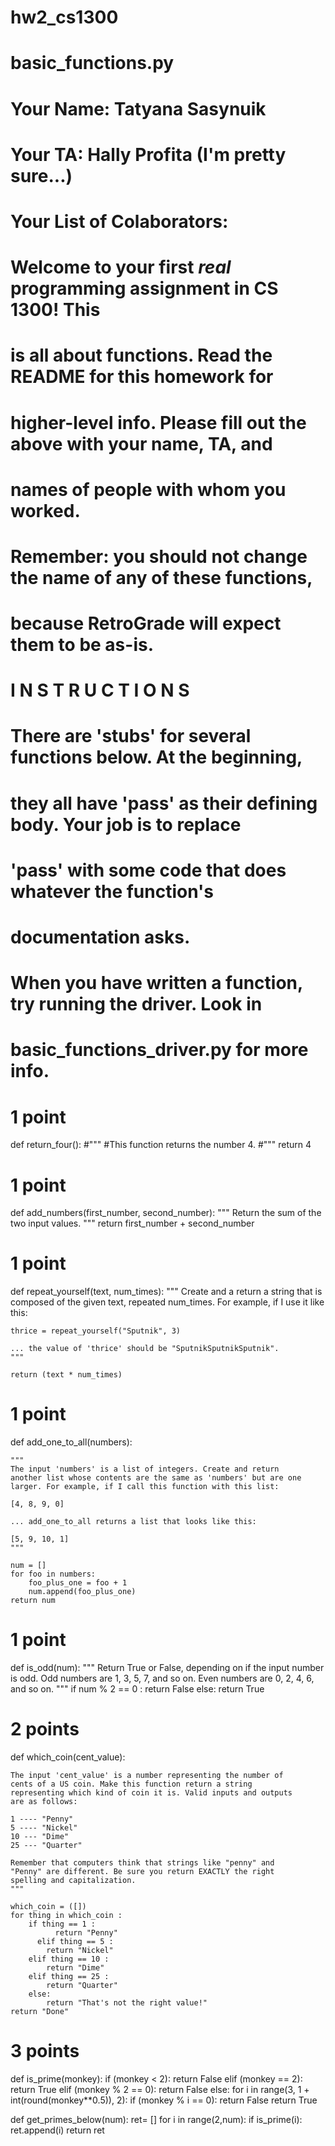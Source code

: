 hw2_cs1300
==========

# basic_functions.py
#
# Your Name: Tatyana Sasynuik
# Your TA: Hally Profita (I'm pretty sure...)
# Your List of Colaborators:
#
# Welcome to your first *real* programming assignment in CS 1300! This
# is all about functions. Read the README for this homework for
# higher-level info. Please fill out the above with your name, TA, and
# names of people with whom you worked.
#
# Remember: you should not change the name of any of these functions,
# because RetroGrade will expect them to be as-is.
#
#               I N S T R U C T I O N S
#
# There are 'stubs' for several functions below. At the beginning,
# they all have 'pass' as their defining body. Your job is to replace
# 'pass' with some code that does whatever the function's
# documentation asks. 
#
# When you have written a function, try running the driver. Look in
# basic_functions_driver.py for more info.

# 1 point
def return_four():
    #"""
    #This function returns the number 4.
    #"""
    return 4 
  
	
# 1 point
def add_numbers(first_number, second_number):
    """
    Return the sum of the two input values.
    """
    return first_number + second_number 

# 1 point
def repeat_yourself(text, num_times):
    """
    Create and a return a string that is composed of the given text,
    repeated num_times. For example, if I use it like this:
    
    thrice = repeat_yourself("Sputnik", 3)

    ... the value of 'thrice' should be "SputnikSputnikSputnik".
    """
    
    return (text * num_times)
         
    
# 1 point
def add_one_to_all(numbers):
	
    """
    The input 'numbers' is a list of integers. Create and return
    another list whose contents are the same as 'numbers' but are one
    larger. For example, if I call this function with this list:

    [4, 8, 9, 0]

    ... add_one_to_all returns a list that looks like this:

    [5, 9, 10, 1]
    """
	
    num = [] 
    for foo in numbers: 	
        foo_plus_one = foo + 1
        num.append(foo_plus_one) 
    return num
    

# 1 point
def is_odd(num):
    """
    Return True or False, depending on if the input number is odd.
    Odd numbers are 1, 3, 5, 7, and so on. Even numbers are 0, 2, 4,
    6, and so on.
    """
    if num % 2 == 0 :
	    return False
    else: 
	    return True

# 2 points
def which_coin(cent_value):
    
    The input 'cent_value' is a number representing the number of
    cents of a US coin. Make this function return a string
    representing which kind of coin it is. Valid inputs and outputs
    are as follows:

    1 ---- "Penny"
    5 ---- "Nickel"
    10 --- "Dime"
    25 --- "Quarter"

    Remember that computers think that strings like "penny" and
    "Penny" are different. Be sure you return EXACTLY the right
    spelling and capitalization.
    """
      
    which_coin = ([])
    for thing in which_coin :
        if thing == 1 :
	          return "Penny"
	      elif thing == 5 :
            return "Nickel"
        elif thing == 10 :
            return "Dime"
        elif thing == 25 :
            return "Quarter"
        else:
            return "That's not the right value!"
    return "Done"
   
          
          
# 3 points

def is_prime(monkey): 
    if (monkey < 2):
        return False
    elif (monkey == 2):
	return True
    elif (monkey % 2 == 0):
        return False
    else:
	for i in range(3, 1 + int(round(monkey**0.5)), 2):
	    if (monkey % i == 0):
	    return False
	return True

def get_primes_below(num):
    ret= []
    for i in range(2,num):
        if is_prime(i):
        ret.append(i)
    return ret

	   

